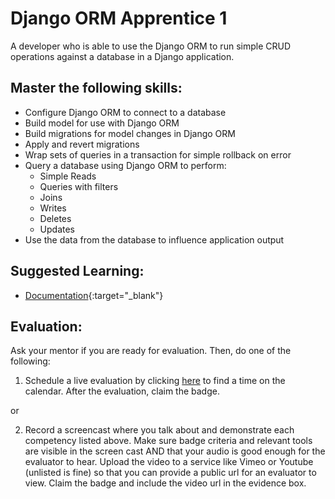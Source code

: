 # Django ORM Apprentice 1

A developer who is able to use the Django ORM to run simple CRUD operations against a database in a Django application.

## Master the following skills:

- Configure Django ORM to connect to a database
- Build model for use with Django ORM
- Build migrations for model changes in Django ORM
- Apply and revert migrations
- Wrap sets of queries in a transaction for simple rollback on error
- Query a database using Django ORM to perform:
  - Simple Reads
  - Queries with filters
  - Joins
  - Writes
  - Deletes
  - Updates
- Use the data from the database to influence application output

## Suggested Learning:

- [Documentation](https://docs.djangoproject.com/en/3.1/topics/db/){:target="\_blank"}

## Evaluation:

Ask your mentor if you are ready for evaluation. Then, do one of the following:

1. Schedule a live evaluation by clicking [here](https://api.logro.io/widget/appointment/codex-evals/full-stack) to find a time on the calendar. After the evaluation, claim the badge.

or

2. Record a screencast where you talk about and demonstrate each competency listed above. Make sure badge criteria and relevant tools are visible in the screen cast AND that your audio is good enough for the evaluator to hear. Upload the video to a service like Vimeo or Youtube (unlisted is fine) so that you can provide a public url for an evaluator to view. Claim the badge and include the video url in the evidence box.
